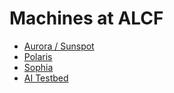 # Machines at ALCF

- [Aurora / Sunspot](./aurora/index.md)
- [Polaris](./polaris/getting-started.md)
- [Sophia](./sophia/getting-started.md)
- [AI Testbed](./ai-testbed/getting-started.md)
